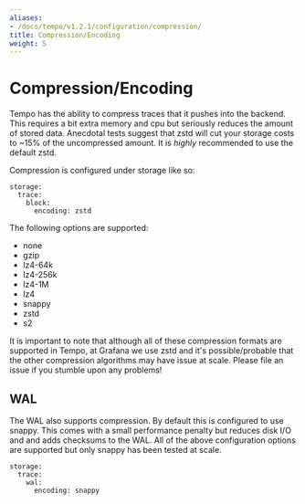 ```yaml
---
aliases:
- /docs/tempo/v1.2.1/configuration/compression/
title: Compression/Encoding
weight: 5
---
```


# Compression/Encoding

Tempo has the ability to compress traces that it pushes into the backend. This requires a bit extra
memory and cpu but seriously reduces the amount of stored data.  Anecdotal tests suggest that zstd will
cut your storage costs to ~15% of the uncompressed amount.  It is _highly_ recommended to use the
default zstd.

Compression is configured under storage like so:

```
storage:
  trace:
    block:
      encoding: zstd
```

The following options are supported:

- none
- gzip
- lz4-64k
- lz4-256k
- lz4-1M
- lz4
- snappy
- zstd
- s2

It is important to note that although all of these compression formats are supported in Tempo, at Grafana
we use zstd and it's possible/probable that the other compression algorithms may have issue at scale.  Please 
file an issue if you stumble upon any problems!

## WAL

The WAL also supports compression. By default this is configured to use snappy. This comes with a small performance
penalty but reduces disk I/O and and adds checksums to the WAL. All of the above configuration options are supported
but only snappy has been tested at scale.

```
storage:
  trace:
    wal:
      encoding: snappy
```